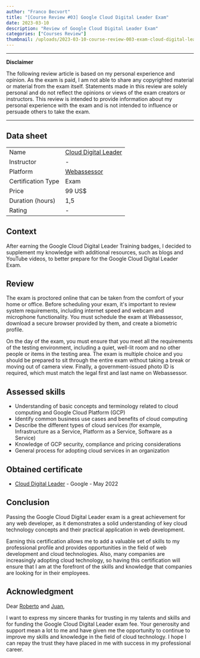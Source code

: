 ```yaml
---
author: "Franco Becvort"
title: "[Course Review #03] Google Cloud Digital Leader Exam"
date: 2023-03-10
description: "Review of Google Cloud Digital Leader Exam"
categories: ["Courses Review"]
thumbnail: /uploads/2023-03-10-course-review-003-exam-cloud-digital-leader/gcloudExam.png
---
```


---

**Disclaimer**

The following review article is based on my personal experience and opinion. As the exam is paid, I am not able to share any copyrighted material or material from the exam itself. Statements made in this review are solely personal and do not reflect the opinions or views of the exam creators or instructors. This review is intended to provide information about my personal experience with the exam and is not intended to influence or persuade others to take the exam.

---

## Data sheet

|                    |                                                                                             |
| ------------------ | ------------------------------------------------------------------------------------------- |
| Name               | [Cloud Digital Leader](https://cloud.google.com/certification/cloud-digital-leader)         |
| Instructor         | -                                                                                           |
| Platform           | [Webassessor](https://www.webassessor.com/wa.do?page=certInfo&branding=GOOGLECLOUD&tabs=13) |
| Certification Type | Exam                                                                                        |
| Price              | 99 US$                                                                                      |
| Duration \(hours\) | 1,5                                                                                         |
| Rating             | -                                                                                           |

## Context

After earning the Google Cloud Digital Leader Training badges, I decided to supplement my knowledge with additional resources, such as blogs and YouTube videos, to better prepare for the Google Cloud Digital Leader Exam.

## Review

The exam is proctored online that can be taken from the comfort of your home or office. Before scheduling your exam, it's important to review system requirements, including internet speed and webcam and microphone functionality. You must schedule the exam at Webassessor, download a secure browser provided by them, and create a biometric profile.

On the day of the exam, you must ensure that you meet all the requirements of the testing environment, including a quiet, well-lit room and no other people or items in the testing area. The exam is multiple choice and you should be prepared to sit through the entire exam without taking a break or moving out of camera view. Finally, a government-issued photo ID is required, which must match the legal first and last name on Webassessor.

## Assessed skills

- Understanding of basic concepts and terminology related to cloud computing and Google Cloud Platform \(GCP\)
- Identify common business use cases and benefits of cloud computing
- Describe the different types of cloud services \(for example, Infrastructure as a Service, Platform as a Service, Software as a Service\)
- Knowledge of GCP security, compliance and pricing considerations
- General process for adopting cloud services in an organization

## Obtained certificate

- [Cloud Digital Leader](https://www.credential.net/286b807f-51d1-41d0-871a-e914af7fb87d) - Google - May 2022

## Conclusion

Passing the Google Cloud Digital Leader exam is a great achievement for any web developer, as it demonstrates a solid understanding of key cloud technology concepts and their practical application in web development.

Earning this certification allows me to add a valuable set of skills to my professional profile and provides opportunities in the field of web development and cloud technologies. Also, many companies are increasingly adopting cloud technology, so having this certification will ensure that I am at the forefront of the skills and knowledge that companies are looking for in their employees.

## Acknowledgment

Dear [Roberto](https://www.linkedin.com/in/roberto-campos-moretti-47a29351/) and [Juan](https://www.linkedin.com/in/juanjoserodriguezv/),

I want to express my sincere thanks for trusting in my talents and skills and for funding the Google Cloud Digital Leader exam fee. Your generosity and support mean a lot to me and have given me the opportunity to continue to improve my skills and knowledge in the field of cloud technology. I hope I can repay the trust they have placed in me with success in my professional career.
